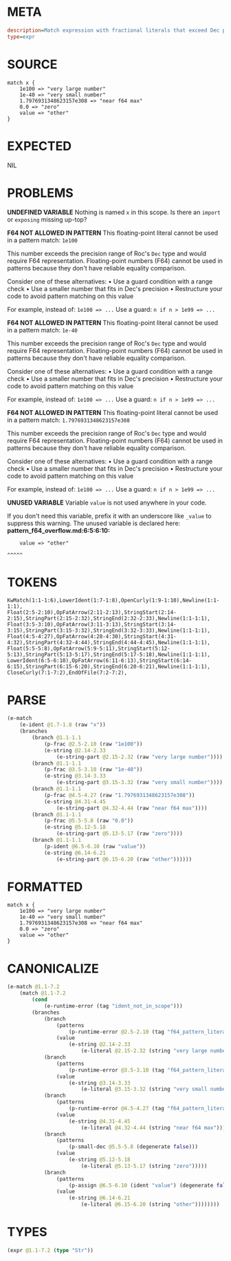 # META
~~~ini
description=Match expression with fractional literals that exceed Dec precision
type=expr
~~~
# SOURCE
~~~roc
match x {
    1e100 => "very large number"
    1e-40 => "very small number"
    1.7976931348623157e308 => "near f64 max"
    0.0 => "zero"
    value => "other"
}
~~~
# EXPECTED
NIL
# PROBLEMS
**UNDEFINED VARIABLE**
Nothing is named `x` in this scope.
Is there an `import` or `exposing` missing up-top?

**F64 NOT ALLOWED IN PATTERN**
This floating-point literal cannot be used in a pattern match: `1e100`

This number exceeds the precision range of Roc's `Dec` type and would require F64 representation. Floating-point numbers (F64) cannot be used in patterns because they don't have reliable equality comparison.

Consider one of these alternatives:
• Use a guard condition with a range check
• Use a smaller number that fits in Dec's precision
• Restructure your code to avoid pattern matching on this value

For example, instead of:
`1e100 => ...`
Use a guard:
`n if n > 1e99 => ...`

**F64 NOT ALLOWED IN PATTERN**
This floating-point literal cannot be used in a pattern match: `1e-40`

This number exceeds the precision range of Roc's `Dec` type and would require F64 representation. Floating-point numbers (F64) cannot be used in patterns because they don't have reliable equality comparison.

Consider one of these alternatives:
• Use a guard condition with a range check
• Use a smaller number that fits in Dec's precision
• Restructure your code to avoid pattern matching on this value

For example, instead of:
`1e100 => ...`
Use a guard:
`n if n > 1e99 => ...`

**F64 NOT ALLOWED IN PATTERN**
This floating-point literal cannot be used in a pattern match: `1.7976931348623157e308`

This number exceeds the precision range of Roc's `Dec` type and would require F64 representation. Floating-point numbers (F64) cannot be used in patterns because they don't have reliable equality comparison.

Consider one of these alternatives:
• Use a guard condition with a range check
• Use a smaller number that fits in Dec's precision
• Restructure your code to avoid pattern matching on this value

For example, instead of:
`1e100 => ...`
Use a guard:
`n if n > 1e99 => ...`

**UNUSED VARIABLE**
Variable ``value`` is not used anywhere in your code.

If you don't need this variable, prefix it with an underscore like `_value` to suppress this warning.
The unused variable is declared here:
**pattern_f64_overflow.md:6:5:6:10:**
```roc
    value => "other"
```
    ^^^^^


# TOKENS
~~~zig
KwMatch(1:1-1:6),LowerIdent(1:7-1:8),OpenCurly(1:9-1:10),Newline(1:1-1:1),
Float(2:5-2:10),OpFatArrow(2:11-2:13),StringStart(2:14-2:15),StringPart(2:15-2:32),StringEnd(2:32-2:33),Newline(1:1-1:1),
Float(3:5-3:10),OpFatArrow(3:11-3:13),StringStart(3:14-3:15),StringPart(3:15-3:32),StringEnd(3:32-3:33),Newline(1:1-1:1),
Float(4:5-4:27),OpFatArrow(4:28-4:30),StringStart(4:31-4:32),StringPart(4:32-4:44),StringEnd(4:44-4:45),Newline(1:1-1:1),
Float(5:5-5:8),OpFatArrow(5:9-5:11),StringStart(5:12-5:13),StringPart(5:13-5:17),StringEnd(5:17-5:18),Newline(1:1-1:1),
LowerIdent(6:5-6:10),OpFatArrow(6:11-6:13),StringStart(6:14-6:15),StringPart(6:15-6:20),StringEnd(6:20-6:21),Newline(1:1-1:1),
CloseCurly(7:1-7:2),EndOfFile(7:2-7:2),
~~~
# PARSE
~~~clojure
(e-match
	(e-ident @1.7-1.8 (raw "x"))
	(branches
		(branch @1.1-1.1
			(p-frac @2.5-2.10 (raw "1e100"))
			(e-string @2.14-2.33
				(e-string-part @2.15-2.32 (raw "very large number"))))
		(branch @1.1-1.1
			(p-frac @3.5-3.10 (raw "1e-40"))
			(e-string @3.14-3.33
				(e-string-part @3.15-3.32 (raw "very small number"))))
		(branch @1.1-1.1
			(p-frac @4.5-4.27 (raw "1.7976931348623157e308"))
			(e-string @4.31-4.45
				(e-string-part @4.32-4.44 (raw "near f64 max"))))
		(branch @1.1-1.1
			(p-frac @5.5-5.8 (raw "0.0"))
			(e-string @5.12-5.18
				(e-string-part @5.13-5.17 (raw "zero"))))
		(branch @1.1-1.1
			(p-ident @6.5-6.10 (raw "value"))
			(e-string @6.14-6.21
				(e-string-part @6.15-6.20 (raw "other"))))))
~~~
# FORMATTED
~~~roc
match x {
	1e100 => "very large number"
	1e-40 => "very small number"
	1.7976931348623157e308 => "near f64 max"
	0.0 => "zero"
	value => "other"
}
~~~
# CANONICALIZE
~~~clojure
(e-match @1.1-7.2
	(match @1.1-7.2
		(cond
			(e-runtime-error (tag "ident_not_in_scope")))
		(branches
			(branch
				(patterns
					(p-runtime-error @2.5-2.10 (tag "f64_pattern_literal") (degenerate false)))
				(value
					(e-string @2.14-2.33
						(e-literal @2.15-2.32 (string "very large number")))))
			(branch
				(patterns
					(p-runtime-error @3.5-3.10 (tag "f64_pattern_literal") (degenerate false)))
				(value
					(e-string @3.14-3.33
						(e-literal @3.15-3.32 (string "very small number")))))
			(branch
				(patterns
					(p-runtime-error @4.5-4.27 (tag "f64_pattern_literal") (degenerate false)))
				(value
					(e-string @4.31-4.45
						(e-literal @4.32-4.44 (string "near f64 max")))))
			(branch
				(patterns
					(p-small-dec @5.5-5.8 (degenerate false)))
				(value
					(e-string @5.12-5.18
						(e-literal @5.13-5.17 (string "zero")))))
			(branch
				(patterns
					(p-assign @6.5-6.10 (ident "value") (degenerate false)))
				(value
					(e-string @6.14-6.21
						(e-literal @6.15-6.20 (string "other"))))))))
~~~
# TYPES
~~~clojure
(expr @1.1-7.2 (type "Str"))
~~~
